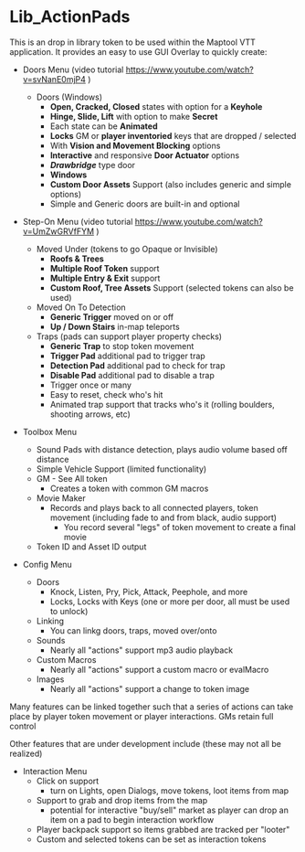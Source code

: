# Lib_ActionPads
This is an drop in library token to be used within the Maptool VTT application.
It provides an easy to use GUI Overlay to quickly create:

- Doors Menu (video tutorial https://www.youtube.com/watch?v=svNanE0mjP4 )
  - Doors (Windows)
    - **Open, Cracked, Closed** states with option for a **Keyhole**
    - **Hinge, Slide, Lift** with option to make **Secret**
    - Each state can be **Animated**
    - **Locks** GM or **player inventoried** keys that are dropped / selected
    - With **Vision and Movement Blocking** options
    - **Interactive** and responsive **Door Actuator** options
    - ***Drawbridge*** type door
    - **Windows** 
    - **Custom Door Assets** Support (also includes generic and simple options) 
    - Simple and Generic doors are built-in and optional


- Step-On Menu (video tutorial https://www.youtube.com/watch?v=UmZwGRVfFYM )
  - Moved Under (tokens to go Opaque or Invisible)
    - **Roofs & Trees**
    - **Multiple Roof Token** support
    - **Multiple Entry & Exit** support
    - **Custom Roof, Tree Assets** Support (selected tokens can also be used)
  - Moved On To Detection
    - **Generic Trigger** moved on or off 
    - **Up / Down Stairs** in-map teleports 
  - Traps (pads can support player property checks)
    - **Generic Trap** to stop token movement
    - **Trigger Pad** additional pad to trigger trap
    - **Detection Pad** additional pad to check for trap
    - **Disable Pad** additional pad to disable a trap
    - Trigger once or many
    - Easy to reset, check who's hit
    - Animated trap support that tracks who's it (rolling boulders, shooting arrows, etc)


- Toolbox Menu
  - Sound Pads with distance detection, plays audio volume based off distance
  - Simple Vehicle Support (limited functionality)
  - GM - See All token 
    - Creates a token with common GM macros
  - Movie Maker 
    - Records and plays back to all connected players, token movement (including fade to and from black, audio support)
      - You record several "legs" of token movement to create a final movie
  - Token ID and Asset ID output    


- Config Menu
  - Doors
    - Knock, Listen, Pry, Pick, Attack, Peephole, and more
    - Locks, Locks with Keys (one or more per door, all must be used to unlock)
  - Linking
    - You can linkg doors, traps, moved over/onto
  - Sounds
    - Nearly all "actions" support mp3 audio playback
  - Custom Macros
    - Nearly all "actions" support a custom macro or evalMacro
  - Images
    - Nearly all "actions" support a change to token image
  

Many features can be linked together such that a series of actions can take place by player token movement or player interactions.
GMs retain full control

Other features that are under development include (these may not all be realized)
    
- Interaction Menu
  - Click on support
    - turn on Lights, open Dialogs, move tokens, loot items from map
  - Support to grab and drop items from the map
    - potential for interactive "buy/sell" market as player can drop an item on a pad to begin interaction workflow
  - Player backpack support so items grabbed are tracked per "looter"
  - Custom and selected tokens can be set as interaction tokens
